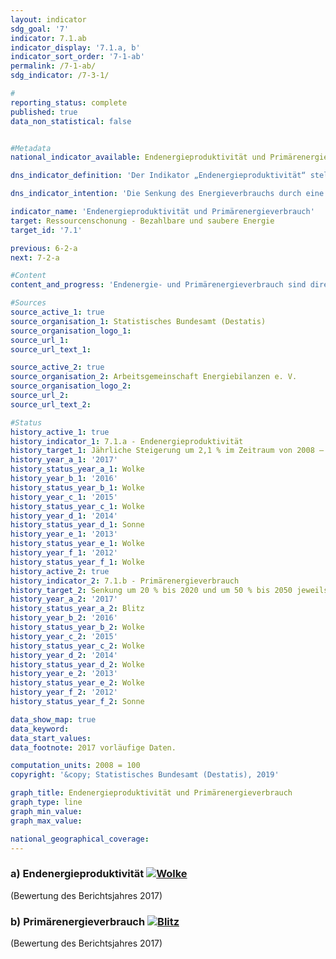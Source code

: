 ```yaml
---                   
layout: indicator                   
sdg_goal: '7'                   
indicator: 7.1.ab                   
indicator_display: '7.1.a, b'                   
indicator_sort_order: '7-1-ab'                   
permalink: /7-1-ab/                   
sdg_indicator: /7-3-1/                   

#                   
reporting_status: complete                   
published: true                   
data_non_statistical: false                   


#Metadata                   
national_indicator_available: Endenergieproduktivität und Primärenergieverbrauch                   

dns_indicator_definition: 'Der Indikator „Endenergieproduktivität“ stellt die Entwicklung der Wertschöpfung je eingesetzter Einheit Endenergie dar. Der Begriff „Endenergie“ bezieht sich dabei auf den Teil der Energie, der energetisch als thermische oder elektrische Energie den Produktionsbereichen zur Herstellung von Gütern oder den privaten Haushalten zur Verfügung steht. Der Indikator „Primärenergieverbrauch“ gibt an, wie viel Energie in einem Land einerseits in den Energiesektoren zur Umwandlung, andererseits in der Produktion, dem Verkehr und den privaten Haushalten verbraucht wurde.'                   

dns_indicator_intention: 'Die Senkung des Energieverbrauchs durch eine Steigerung der Energieeffizienz ist neben dem Ausbau erneuerbarer Energien die zweite tragende Säule der Energiewende. Ziel ist es, mit möglichst wenig Energie viel wirtschaftliche Leistung zu erreichen. Energieeinsparung schont Klima und Umwelt, trägt zur Verbesserung der Versorgungssicherheit und der Wettbewerbsfähigkeit der Industrie bei. Nach dem Energiekonzept der Bundesregierung soll die Endenergieproduktivität im Zeitraum 2008 bis 2050 jährlich um 2,1&nbsp;% erhöht werden. Gleichzeitig soll sich der Primärenergieverbrauch bis 2020 um 20&nbsp;% und bis 2050 um 50&nbsp;% gegenüber dem Jahr 2008 verringern.Diese Ziele werden auch hier zugrunde gelegt.'                   

indicator_name: 'Endenergieproduktivität und Primärenergieverbrauch'                   
target: Ressourcenschonung - Bezahlbare und saubere Energie                   
target_id: '7.1'                   

previous: 6-2-a                   
next: 7-2-a                   

#Content                    
content_and_progress: 'Endenergie- und Primärenergieverbrauch sind direkt miteinander verbunden. Der Endenergieverbrauch ergibt sich aus dem Primärenergieverbrauch abzüglich der Summe aus Umwandlungs-, Fackel- und Leitungsverlusten sowie der statistischen Differenz. <br><br>Der Primärenergieverbrauch ist die Summe aus den im Inland gewonnenen Primärenergieträgern, Vorratsentnahmen und sämtlichen importierten Energieträgern abzüglich Bevorratung, Energieexporte und Hochseebunkerungen. Wesentliche Grundlage für die Berechnung des Energieverbrauchs sind die Daten der Energiebilanzen der Arbeitsgemeinschaft Energiebilanzen (AGEB), die durch Daten aus weiteren Quellen ergänzt werden. <br><br>Die Endenergieproduktivität gibt an, wie hoch die Wertschöpfung je eingesetzter Einheit Endenergie ist. Sie stellt ein Maß für die Energieeffizienz in den Produktionsbereichen und im Energieeinsatz der privaten Haushalte dar. Einschätzungen zur Energieeffizienz in den Umwandlungsbereichen (Wirkungsgrad der Kraftwerke) oder in der Energieübertragung und -speicherung (Beseitigung von Leckagen, bessere Wärmedämmung etc.) lassen sich anhand des Indikators jedoch nicht direkt ableiten. <br><br>Die Endenergieproduktivität hat sich nach vorläufigen Ergebnissen im Zeitraum 2008 bis 2017 um 9,6&nbsp;% erhöht, was einem durchschnittlichen jährlichen Anstieg von 1,0&nbsp;% entspricht. Damit ist das Ziel eines jährlichen Anstiegs von durchschnittlich 2,1&nbsp;% bis 2050 zum jetzigen Zeitpunkt noch nicht erreicht. Gegenüber dem Vorjahr ist die Energieproduktivität 2017 sogar um 0,9 Prozentpunkte zurückgegangen. Grund dafür war, dass der Endenergieverbrauch in jedem Sektor außer bei den privaten Haushalten (+ 2,2&nbsp;% im Vergleich zum Vorjahr) anteilig stärker gestiegen ist als das Bruttoinlandsprodukt. Vor allem der Endenergieverbrauch in der Industrie lag mit einer Veränderungsrate von rund 3,9&nbsp;% im Jahr 2017 weit über der preisbereinigten Wachstumsrate des Bruttoinlandsprodukts von 2,2&nbsp;%. Wächst der Endenergieverbrauch stärker als das Bruttoinlandsprodukt, sinkt die Endenergieproduktivität. Der Primärenergieverbrauch ist im Jahr 2017 leicht gestiegen, was teilweise der etwas kühleren Witterung und dem Wirtschaftswachstum zuzuschreiben ist. <br><br>Der Primärenergieverbrauch war zwar gegenüber 1990 niedriger, ist aber gegenüber dem Vorjahr leicht angestiegen. Im Zeitraum 2008 bis 2017 sank der Primärenergieverbrauch nach vorläufigen Ergebnissen um 5,5&nbsp;%. Bei gleichbleibender Entwicklung wie in den vergangenen Jahren würde damit der Zielwert im Jahr 2020 nicht erreicht.'                   

#Sources
source_active_1: true                           
source_organisation_1: Statistisches Bundesamt (Destatis)                           
source_organisation_logo_1:                            
source_url_1:                            
source_url_text_1:                            

source_active_2: true                           
source_organisation_2: Arbeitsgemeinschaft Energiebilanzen e. V.                           
source_organisation_logo_2:                            
source_url_2:                            
source_url_text_2:                            

#Status                   
history_active_1: true                   
history_indicator_1: 7.1.a - Endenergieproduktivität                   
history_target_1: Jährliche Steigerung um 2,1 % im Zeitraum von 2008 – 2050
history_year_a_1: '2017'                           
history_status_year_a_1: Wolke
history_year_b_1: '2016'                           
history_status_year_b_1: Wolke
history_year_c_1: '2015'                           
history_status_year_c_1: Wolke
history_year_d_1: '2014'                           
history_status_year_d_1: Sonne
history_year_e_1: '2013'                           
history_status_year_e_1: Wolke
history_year_f_1: '2012'                           
history_status_year_f_1: Wolke
history_active_2: true                   
history_indicator_2: 7.1.b - Primärenergieverbrauch                   
history_target_2: Senkung um 20 % bis 2020 und um 50 % bis 2050 jeweils gegenüber 2008
history_year_a_2: '2017'                           
history_status_year_a_2: Blitz
history_year_b_2: '2016'                           
history_status_year_b_2: Wolke
history_year_c_2: '2015'                           
history_status_year_c_2: Wolke
history_year_d_2: '2014'                           
history_status_year_d_2: Wolke
history_year_e_2: '2013'                           
history_status_year_e_2: Wolke
history_year_f_2: '2012'                           
history_status_year_f_2: Sonne

data_show_map: true                   
data_keyword:                    
data_start_values:                    
data_footnote: 2017 vorläufige Daten.                   

computation_units: 2008 = 100                   
copyright: '&copy; Statistisches Bundesamt (Destatis), 2019'                   

graph_title: Endenergieproduktivität und Primärenergieverbrauch                   
graph_type: line                   
graph_min_value:                    
graph_max_value:                    

national_geographical_coverage:                    
---
```

<div>                               
  <div class="my-header">                               
    <h3>a) Endenergieproduktivität                               
      <a href="https://nachhaltige-entwicklung-deutschland.github.io/open-sdg-site-starter/status/"><img src="https://g205sdgs.github.io/sdg-indicators/public/Wettersymbole/Wolke.png" alt="Wolke" />                               
      </a>                               
    </h3>                               
  </div>                               
</div>
  <div class="my-header-note">
    <span>(Bewertung des Berichtsjahres 2017)</span>
  </div>                               
<div>                               
  <div class="my-header">                               
    <h3>b) Primärenergieverbrauch                               
      <a href="https://nachhaltige-entwicklung-deutschland.github.io/open-sdg-site-starter/status/"><img src="https://g205sdgs.github.io/sdg-indicators/public/Wettersymbole/Blitz.png" alt="Blitz" />                               
      </a>                               
    </h3>                               
  </div>
  <div class="my-header-note">
    <span>(Bewertung des Berichtsjahres 2017)</span>
  </div>                               
</div>